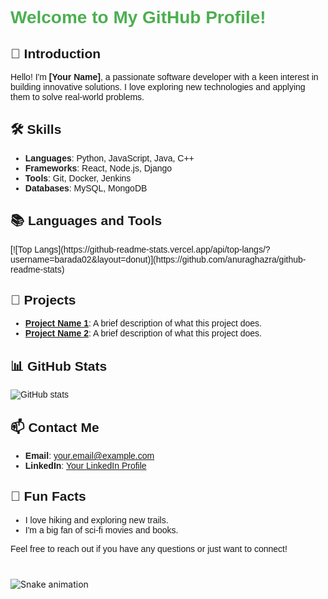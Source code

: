 <div style="font-family: Arial, sans-serif;">
  <h1 style="color: #4CAF50;">Welcome to My GitHub Profile!</h1>
  <h2>👋 Introduction</h2>
  <p>Hello! I'm <strong>[Your Name]</strong>, a passionate software developer with a keen interest in building innovative solutions. I love exploring new technologies and applying them to solve real-world problems.</p>
  <h2>🛠 Skills</h2>
  <ul>
    <li><strong>Languages</strong>: Python, JavaScript, Java, C++</li>
    <li><strong>Frameworks</strong>: React, Node.js, Django</li>
    <li><strong>Tools</strong>: Git, Docker, Jenkins</li>
    <li><strong>Databases</strong>: MySQL, MongoDB</li>
  </ul>
  <h2>📚 Languages and Tools</h2>
  [![Top Langs](https://github-readme-stats.vercel.app/api/top-langs/?username=barada02&layout=donut)](https://github.com/anuraghazra/github-readme-stats)
  <h2>🚀 Projects</h2>
  <ul>
    <li><strong><a href="#">Project Name 1</a></strong>: A brief description of what this project does.</li>
    <li><strong><a href="#">Project Name 2</a></strong>: A brief description of what this project does.</li>
  </ul>
  <h2>📊 GitHub Stats</h2>
  <img src="https://github-readme-stats.vercel.app/api?username=barada02&show_icons=true&theme=radical" alt="GitHub stats">
  <h2>📫 Contact Me</h2>
  <ul>
    <li><strong>Email</strong>: <a href="mailto:your.email@example.com">your.email@example.com</a></li>
    <li><strong>LinkedIn</strong>: <a href="#">Your LinkedIn Profile</a></li>
  </ul>
  <h2>🎉 Fun Facts</h2>
  <ul>
    <li>I love hiking and exploring new trails.</li>
    <li>I'm a big fan of sci-fi movies and books.</li>
  </ul>
  <p>Feel free to reach out if you have any questions or just want to connect!</p>
</div>

###

<br clear="both">

<img src="https://raw.githubusercontent.com/barada02/barada02/output/snake.svg" alt="Snake animation" />

###